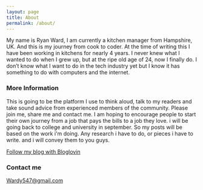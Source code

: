 ```yaml
---
layout: page
title: About
permalink: /about/
---
```


My name is Ryan Ward, I am currently a kitchen manager from Hampshire, UK. And this is my journey from cook to coder. At the time of writing this I have been working in kitchens for nearly 4 years. I never knew what I wanted to do when I grew up, but at the ripe old age of 24, now I finally do. I don’t know what I want to do in the tech industry yet but I know it has something to do with computers and the internet. 

### More Information

This is going to be the platform I use to think aloud, talk to my readers and take sound advice from experienced members of the community. Please join me, share me and contact me. I am hoping to encourage people to start their own journey from a job that pays the bills to a job they love. i will be going back to college and university in september. So my posts will be based on the work i'm doing. Any research i have to do, or pieces i have to write. and i will convey them to you guys.

[Follow my blog with Bloglovin](http://www.bloglovin.com/blog/14549121/?claim=6kdp29rybe3)


### Contact me

[Wardy547@gmail.com](mailto:wardy547@gmail.com)